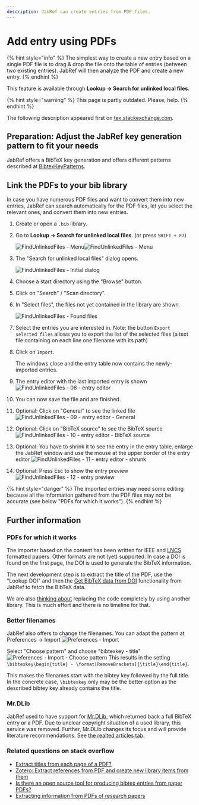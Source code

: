```yaml
---
description: JabRef can create entries from PDF files.
---
```


# Add entry using PDFs

{% hint style="info" %}
The simplest way to create a new entry based on a single PDF file is to drag & drop the file onto the table of entries (between two existing entries). JabRef will then analyze the PDF and create a new entry.
{% endhint %}

This feature is available through **Lookup -> Search for unlinked local files**.

{% hint style="warning" %}
This page is partly outdated. Please, help.
{% endhint %}

The following description appeared first on [tex.stackexchange.com](http://tex.stackexchange.com/a/344310/9075).

## Preparation: Adjust the JabRef key generation pattern to fit your needs

JabRef offers a BibTeX key generation and offers different patterns described at [BibtexKeyPatterns](../setup/citationkeypatterns.md).

## Link the PDFs to your bib library

In case you have numerous PDF files and want to convert them into new entries, JabRef can search automatically for the PDF files, let you select the relevant ones, and convert them into new entries.

1. Create or open a `.bib` library.
2.  Go to **Lookup -> Search for unlinked local files**. (or press `SHIFT + F7`)

    <img src="../.gitbook/assets/bildschirmfoto-2021-07-05-um-19.19.09.png" alt="FindUnlinkedFiles - Menu" data-size="original"><img src="../.gitbook/assets/findunlinkedfiles-menu-5.2 (2) (2) (2) (2) (2) (2) (2) (2) (3) (3) (4) (1) (1).png" alt="FindUnlinkedFiles - Menu" data-size="original">
3.  The "Search for unlinked local files" dialog opens.

    <img src="../.gitbook/assets/findunlinkedfiles-window-5.2 (2) (2) (2) (2) (2) (2) (2) (2) (1) (1) (1) (1) (1).png" alt="FindUnlinkedFiles - Initial dialog" data-size="original">
4. Choose a start directory using the "Browse" button.
5. Click on "Search" / "Scan directory".
6.  In "Select files", the files not yet contained in the library are shown.

    <img src="../.gitbook/assets/findunlinkedfiles-foundfiles-5.2 (2) (2) (2) (2) (2) (2) (2) (2) (4) (3) (1) (1) (1) (2) (1).png" alt="FindUnlinkedFiles - Found files" data-size="original">
7. Select the entries you are interested in. Note: the button `Export selected files` allows you to export the list of the selected files (a text file containing on each line one filename with its path)
8.  Click on `Import`.

    The windows close and the entry table now contains the newly-imported entries.
9. The entry editor with the last imported entry is shown ![FindUnlinkedFiles - 08 - entry editor](<../.gitbook/assets/findunlinkedfiles-08-entry-editor (2) (2) (2) (2) (2) (2) (2) (2) (2) (3) (1) (1) (3).png>)
10. You can now save the file and are finished.
11. Optional: Click on "General" to see the linked file ![FindUnlinkedFiles - 09 - entry editor - General](<../.gitbook/assets/findunlinkedfiles-09-entry-editor-general (1) (2) (2) (2) (2) (2) (2) (2) (2) (2) (3) (1) (1) (1).png>)
12. Optional: Click on "BibTeX source" to see the BibTeX source ![FindUnlinkedFiles - 10 - entry editor - BibTeX source](../.gitbook/assets/findunlinkedfiles-10-entry-editor-bibtex-source.png)
13. Optional: You have to shrink it to see the entry in the entry table, enlarge the JabRef window and use the mouse at the upper border of the entry editor ![FindUnlinkedFiles - 11 - entry editor - shrunk](../.gitbook/assets/findunlinkedfiles-11-entry-editor-shrunk.png)
14. Optional: Press Esc to show the entry preview ![FindUnlinkedFiles - 12 - entry preview](../.gitbook/assets/findunlinkedfiles-12-entry-preview.png)

{% hint style="danger" %}
The imported entries may need some editing because all the information gathered from the PDF files may not be accurate (see below "PDFs for which it works").
{% endhint %}

## Further information

### PDFs for which it works

The importer based on the content has been written for IEEE and [LNCS](https://github.com/latextemplates/LNCS) formatted papers. Other formats are not (yet) supported. In case a DOI is found on the first page, the DOI is used to generate the BibTeX information.

The next development step is to extract the title of the PDF, use the "Lookup DOI" and then the [Get BibTeX data from DOI](../finding-sorting-and-cleaning-entries/getbibtexdatafromdoi.md) functionality from JabRef to fetch the BibTeX data.

We are also [thinking about](https://github.com/koppor/jabref/issues/169) replacing the code completely by using another library. This is much effort and there is no timeline for that.

### Better filenames

JabRef also offers to change the filenames. You can adapt the pattern at Preferences -> Import ![Preferences - Import](<../.gitbook/assets/preferences-import (1) (1) (2) (2) (2) (2) (2) (2) (2) (2) (2) (3) (1) (1) (1).png>)

Select "Choose pattern" and choose "bibtexkey - title" ![Preferences - Import - Choose pattern](<../.gitbook/assets/preferences-import-choose-pattern (1) (2) (2) (2) (2) (2) (2) (2) (2) (2) (3) (1) (1).png>) This results in the setting `\bibtexkey\begin{title} - \format[RemoveBrackets]{\title}\end{title}`.

This makes the filenames start with the bibtey key followed by the full title. In the concrete case, `\bibtexkey` only may be the better option as the described bibtey key already contains the title.

### Mr.DLib

JabRef used to have support for [Mr.DLib](http://mr-dlib.org), which returned back a full BibTeX entry or a PDF. Due to unclear copyright situation of a used library, this service was removed. Further, Mr.DLib changes its focus and will provide literature recommendations. See [the realted articles tab](../advanced/entryeditor/#related-articles-tab).

### Related questions on stack overflow

* [Extract titles from each page of a PDF?](http://stackoverflow.com/q/18071127/873282)
* [Zotero: Extract references from PDF and create new library items from them](https://forums.zotero.org/discussion/16277/extract-references-from-pdf-and-create-new-library-items-from-them)
* [Is there an open source tool for producing bibtex entries from paper PDFs?](http://academia.stackexchange.com/questions/15504/is-there-an-open-source-tool-for-producing-bibtex-entries-from-paper-pdfs)
* [Extracting information from PDFs of research papers](http://stackoverflow.com/questions/1813427/extracting-information-from-pdfs-of-research-papers/3523416)
